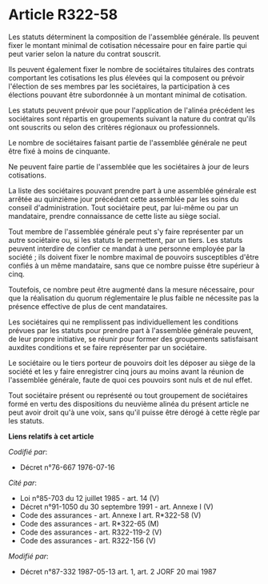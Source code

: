 # Article R322-58

Les statuts déterminent la composition de l'assemblée générale. Ils peuvent fixer le montant minimal de cotisation nécessaire
pour en faire partie qui peut varier selon la nature du contrat souscrit.

Ils peuvent également fixer le nombre de sociétaires titulaires des contrats comportant les cotisations les plus élevées qui
la composent ou prévoir l'élection de ses membres par les sociétaires, la participation à ces élections pouvant être
subordonnée à un montant minimal de cotisation.

Les statuts peuvent prévoir que pour l'application de l'alinéa précédent les sociétaires sont répartis en groupements suivant
la nature du contrat qu'ils ont souscrits ou selon des critères régionaux ou professionnels.

Le nombre de sociétaires faisant partie de l'assemblée générale ne peut être fixé à moins de cinquante.

Ne peuvent faire partie de l'assemblée que les sociétaires à jour de leurs cotisations.

La liste des sociétaires pouvant prendre part à une assemblée générale est arrêtée au quinzième jour précédant cette
assemblée par les soins du conseil d'administration. Tout sociétaire peut, par lui-même ou par un mandataire, prendre
connaissance de cette liste au siège social.

Tout membre de l'assemblée générale peut s'y faire représenter par un autre sociétaire ou, si les statuts le permettent, par
un tiers. Les statuts peuvent interdire de confier ce mandat à une personne employée par la société ; ils doivent fixer le
nombre maximal de pouvoirs susceptibles d'être confiés à un même mandataire, sans que ce nombre puisse être supérieur à cinq.

Toutefois, ce nombre peut être augmenté dans la mesure nécessaire, pour que la réalisation du quorum réglementaire le plus
faible ne nécessite pas la présence effective de plus de cent mandataires.

Les sociétaires qui ne remplissent pas individuellement les conditions prévues par les statuts pour prendre part à
l'assemblée générale peuvent, de leur propre initiative, se réunir pour former des groupements satisfaisant auxdites
conditions et se faire représenter par un sociétaire.

Le sociétaire ou le tiers porteur de pouvoirs doit les déposer au siège de la société et les y faire enregistrer cinq jours
au moins avant la réunion de l'assemblée générale, faute de quoi ces pouvoirs sont nuls et de nul effet.

Tout sociétaire présent ou représenté ou tout groupement de sociétaires formé en vertu des dispositions du neuvième alinéa du
présent article ne peut avoir droit qu'à une voix, sans qu'il puisse être dérogé à cette règle par les statuts.

**Liens relatifs à cet article**

_Codifié par_:

  - Décret n°76-667 1976-07-16

_Cité par_:

  - Loi n°85-703 du 12 juillet 1985 - art. 14 (V)
  - Décret n°91-1050 du 30 septembre 1991 - art. Annexe I (V)
  - Code des assurances - art. Annexe I art. R*322-58 (V)
  - Code des assurances - art. R*322-65 (M)
  - Code des assurances - art. R322-119-2 (V)
  - Code des assurances - art. R322-156 (V)

_Modifié par_:

  - Décret n°87-332 1987-05-13 art. 1, art. 2 JORF 20 mai 1987
